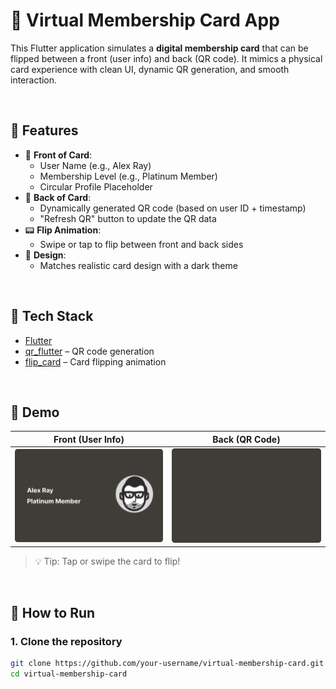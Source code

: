 # 🎫 Virtual Membership Card App

This Flutter application simulates a **digital membership card** that can be flipped between a front (user info) and back (QR code). It mimics a physical card experience with clean UI, dynamic QR generation, and smooth interaction.

<br/>

## 📱 Features

- 🪪 **Front of Card**:
  - User Name (e.g., Alex Ray)
  - Membership Level (e.g., Platinum Member)
  - Circular Profile Placeholder
- 🔄 **Back of Card**:
  - Dynamically generated QR code (based on user ID + timestamp)
  - "Refresh QR" button to update the QR data
- 📟 **Flip Animation**:
  - Swipe or tap to flip between front and back sides
- 🎨 **Design**:
  - Matches realistic card design with a dark theme

<br/>

## 🚀 Tech Stack

- [Flutter](https://flutter.dev)
- [qr_flutter](https://pub.dev/packages/qr_flutter) – QR code generation
- [flip_card](https://pub.dev/packages/flip_card) – Card flipping animation

<br/>

## 📸 Demo

| Front (User Info) | Back (QR Code) |
|-------------------|----------------|
| ![Front](assets/front.png) | ![Back](assets/back.png) |

> 💡 Tip: Tap or swipe the card to flip!

<br/>

## 🧪 How to Run

### 1. Clone the repository
```bash
git clone https://github.com/your-username/virtual-membership-card.git
cd virtual-membership-card
